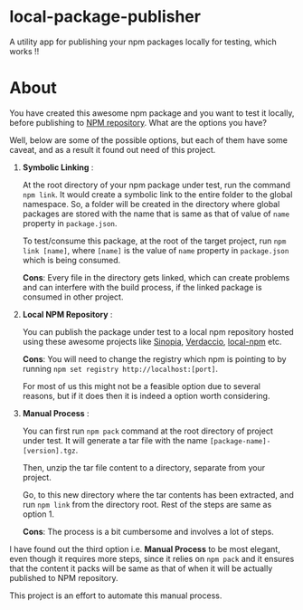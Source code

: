 # local-package-publisher
A utility app for publishing your npm packages locally for testing, which works !!

# About
You have created this awesome npm package and you want to test it locally, before publishing to [NPM repository](https://www.npmjs.com). What are the options you have? 

Well, below are some of the possible options, but each of them have some caveat, and as a result it found out need of this project.

1. **Symbolic Linking** :

    At the root directory of your npm package under test, run the command `npm link`. It would create a symbolic link to the entire folder to the global namespace. So, a folder will be created in the directory where global packages are stored with the name that is same as that of value of `name` property in `package.json`.

    To test/consume this package, at the root of the target project, run `npm link [name]`, where `[name]` is the value of `name` property in `package.json` which is being consumed.

    **Cons**: Every file in the directory gets linked, which can create problems and can interfere with the build process, if the linked package is consumed in other project.

2. **Local NPM Repository** :

    You can publish the package under test to a local npm repository hosted using these awesome projects like [Sinopia](https://github.com/rlidwka/sinopia), [Verdaccio](https://verdaccio.org/), [local-npm](https://github.com/local-npm/local-npm) etc. 

    **Cons**: You will need to change the registry which npm is pointing to by running `npm set registry http://localhost:[port]`. 
    
    For most of us this might not be a feasible option due to several reasons, but if it does then it is indeed a option worth considering.

3. **Manual Process** :

    You can first run `npm pack` command at the root directory of project under test. It will generate a tar file with the name `[package-name]-[version].tgz`.

    Then, unzip the tar file content to a directory, separate from your project.

    Go, to this new directory where the tar contents has been extracted, and run `npm link` from the directory root. Rest of the steps are same as option 1.

    **Cons**: The process is a bit cumbersome and involves a lot of steps.


I have found out the third option i.e. **Manual Process** to be most elegant, even though it requires more steps, since it relies on `npm pack` and it ensures that the content it packs will be same as that of when it will be actually published to NPM repository.

This project is an effort to automate this manual process.

